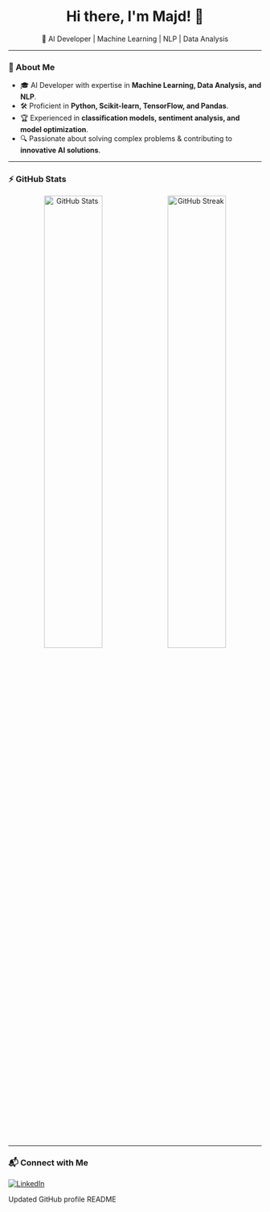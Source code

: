 <h1 align="center">Hi there, I'm Majd! 👋</h1>

<p align="center">
🚀 AI Developer | Machine Learning | NLP | Data Analysis
</p>

---

### 🧠 About Me
- 🎓 AI Developer with expertise in **Machine Learning, Data Analysis, and NLP**.
- 🛠️ Proficient in **Python, Scikit-learn, TensorFlow, and Pandas**.
- 🏆 Experienced in **classification models, sentiment analysis, and model optimization**.
- 🔍 Passionate about solving complex problems & contributing to **innovative AI solutions**.

---

### ⚡ GitHub Stats
<p align="center">
  <img src="https://github-readme-stats.vercel.app/api?username=Majd100002&show_icons=true&theme=dark" width="48%" alt="GitHub Stats">
  <img src="https://github-readme-streak-stats.herokuapp.com/?user=Majd100002&theme=dark" width="48%" alt="GitHub Streak">
</p>

---

### 📬 Connect with Me
[![LinkedIn](https://img.shields.io/badge/LinkedIn-0A66C2?style=for-the-badge&logo=linkedin&logoColor=white)](https://www.linkedin.com/in/majd-kanaaan-4b7946273)

Updated GitHub profile README
